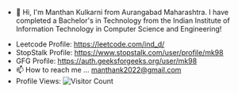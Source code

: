 - 👋 Hi, I'm Manthan Kulkarni from Aurangabad Maharashtra. I have completed a Bachelor's in Technology from the Indian Institute of Information Technology in Computer Science and Engineering! 
<!--- 👀 I’m interested in ...
- 🌱 I’m currently learning ...
- 💞️ I’m looking to collaborate on ... --->
- Leetcode Profile:  https://leetcode.com/ind_d/
- StopStalk Profile: https://www.stopstalk.com/user/profile/mk98
- GFG Profile: https://auth.geeksforgeeks.org/user/mk98
- 📫 How to reach me ... manthank2022@gmail.com
- Profile Views:    ![Visitor Count](https://profile-counter.glitch.me/{ManthanK-24}/count.svg)

  
<!---
ManthanK-24/ManthanK-24 is a ✨ special ✨ repository because its `README.md` (this file) appears on your GitHub profile.
You can click the Preview link to take a look at your changes.
--->
